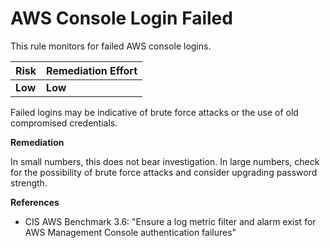 # AWS Console Login Failed

This rule monitors for failed AWS console logins.

| Risk    | Remediation Effort |
| :------ | :----------------- |
| **Low** | **Low**            |

Failed logins may be indicative of brute force attacks or the use of old compromised credentials.

**Remediation**

In small numbers, this does not bear investigation. In large numbers, check for the possibility of brute force attacks and consider upgrading password strength.

**References**

- CIS AWS Benchmark 3.6: "Ensure a log metric filter and alarm exist for AWS Management Console authentication failures"
